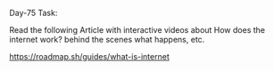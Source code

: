 Day-75 Task:

Read the following Article with interactive videos about How does the internet work? behind the scenes what happens, etc.

https://roadmap.sh/guides/what-is-internet